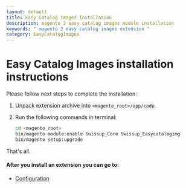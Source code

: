 ```yaml
---
layout: default
title: Easy Catalog Images Installation
description: magento 2 easy catalog images module installation
keywords: " magento 2 easy catalog images extension "
category: EasyCatalogImages
---
```


# Easy Catalog Images installation instructions

Please follow next steps to complete the installation:

 1. Unpack extension archive into `<magento_root>/app/code`.
 2. Run the following commands in terminal:

    ```bash
    cd <magento_root>
    bin/magento module:enable Swissup_Core Swissup_Easycatalogimg
    bin/magento setup:upgrade
    ```

That's all.

#### After you install an extension you can go to:

* [Configuration][settings]


[settings]: /m2/extensions/easycatalogimages/#configuration
